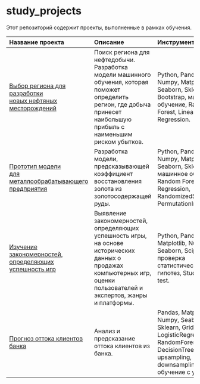 # study_projects

Этот репозиторий содержит проекты, выполненные в рамках обучения.
 
|**Название проекта**|**Описание**|**Инструменты**|
|:--------------|:---------------|:---------------|
| [Выбор региона для разработки <br /> новых нефтяных месторождений](https://github.com/elena-soln/study_projects/tree/main/Oil_Well_Best_Location) | Поиск региона для нефтедобычи. Разработка модели машинного обучения, которая поможет определить регион, где добыча принесет наибольшую прибыль с наименьшим риском убытков. | Python, Pandas, Numpy, Matplotlib, Seaborn, Sklearn, Bootstrap, машинное обучение, Random Forest, Linear Regression. |
| [Прототип модели <br /> для металлообрабатывающего предприятия](https://github.com/elena-soln/study_projects/tree/main/Gold_Processing) | Разработка модели, предсказывающей коэффициент восстановления золота из золотосодержащей руды. |       Python, Pandas, Numpy, Matplotlib, Seaborn, Sklearn, eli5, машинное обучение, Random Forest, Linear Regression, RandomizedSearchCV, PermutationImportance. |
| [Изучение закономерностей, <br /> определяющих успешность игр](https://github.com/elena-soln/study_projects/tree/main/Video_Games) | Выявление закономерностей, определяющих успешность игры, на основе исторических данных о продажах компьютерных игр, оценки пользователей и экспертов, жанры и платформы. | Python, Pandas, Matplotlib, Numpy, Seaborn, Scipy, проверка статистических гипотез, Student's t-test. |
| [Прогноз оттока клиентов банка](https://github.com/elena-soln/study_projects/tree/main/Bank_Clients_Churn)| Анализ и предсказание оттока клиентов из банка. |Pandas, Matplotlib, Numpy, Seaborn, Sklearn, GridSearchCV, LogisticRegression, RandomForest, DecisionTree, upsampling, downsampling, обучение с учителем.|
